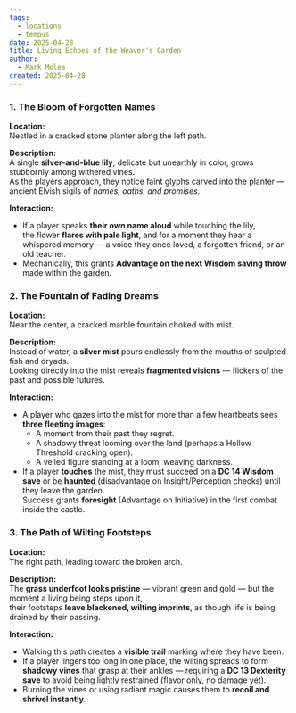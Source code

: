 ```yaml
---
tags:
  - locations
  - tempus
date: 2025-04-28
title: Living Echoes of the Weaver's Garden
author:
  - Mark Molea
created: 2025-04-28
---
```









### 1. **The Bloom of Forgotten Names**

**Location:**  
Nestled in a cracked stone planter along the left path.

**Description:**  
A single **silver-and-blue lily**, delicate but unearthly in color, grows stubbornly among withered vines.  
As the players approach, they notice faint glyphs carved into the planter — ancient Elvish sigils of _names, oaths, and promises_.

**Interaction:**
- If a player speaks **their own name aloud** while touching the lily,  
    the flower **flares with pale light**, and for a moment they hear a whispered memory — a voice they once loved, a forgotten friend, or an old teacher.
- Mechanically, this grants **Advantage on the next Wisdom saving throw** made within the garden.

### 2. **The Fountain of Fading Dreams**

**Location:**  
Near the center, a cracked marble fountain choked with mist.

**Description:**  
Instead of water, a **silver mist** pours endlessly from the mouths of sculpted fish and dryads.  
Looking directly into the mist reveals **fragmented visions** — flickers of the past and possible futures.

**Interaction:**
- A player who gazes into the mist for more than a few heartbeats sees **three fleeting images**:
    - A moment from their past they regret.
    - A shadowy threat looming over the land (perhaps a Hollow Threshold cracking open).
    - A veiled figure standing at a loom, weaving darkness.
- If a player **touches** the mist, they must succeed on a **DC 14 Wisdom save** or be **haunted** (disadvantage on Insight/Perception checks) until they leave the garden.  
    Success grants **foresight** (Advantage on Initiative) in the first combat inside the castle.

### 3. **The Path of Wilting Footsteps**

**Location:**  
The right path, leading toward the broken arch.

**Description:**  
The **grass underfoot looks pristine** — vibrant green and gold — but the moment a living being steps upon it,  
their footsteps **leave blackened, wilting imprints**, as though life is being drained by their passing.

**Interaction:**
- Walking this path creates a **visible trail** marking where they have been.    
- If a player lingers too long in one place, the wilting spreads to form **shadowy vines** that grasp at their ankles — requiring a **DC 13 Dexterity save** to avoid being lightly restrained (flavor only, no damage yet).
- Burning the vines or using radiant magic causes them to **recoil and shrivel instantly**.